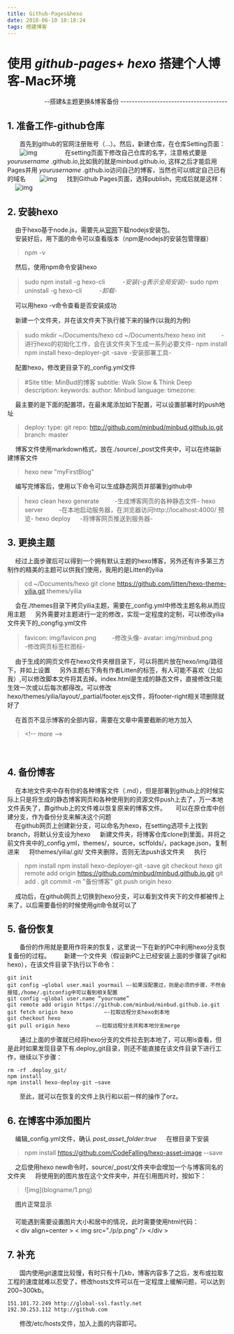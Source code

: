 ```yaml
---
title: Github-Pages&hexo
date: 2018-06-10 18:18:24
tags: 搭建博客
---
```


使用 *github-pages+ hexo* 搭建个人博客-Mac环境
======================================
<p align="right">--搭建&主题更换&博客备份
--------------------------------------

## 1. 准备工作-github仓库
　　首先到github的官网注册账号（...）。然后，新建仓库，在仓库Setting页面：
　　![img](Github-Pages&hexo/1.png)
　　<!-- more -->
　　在setting页面下修改自己仓库的名字，注意格式要是 *yourusername* .github.io,比如我的就是minbud.github.io, 这样之后才能启用Pages并用 *yourusername* .github.io访问自己的博客，当然也可以绑定自己已有的域名
　　![img](Github-Pages&hexo/2.png)
　  找到Github Pages页面，选择publish，完成后就是这样：
　  ![img](Github-Pages&hexo/3.png)

## 2. 安装hexo
　  由于hexo基于node.js，需要先从[官网](https://nodejs.org/)下载nodejs安装包。
　  
　  安装好后，用下面的命令可以查看版本（npm是nodejs的安装包管理器）
> npm -v

　  然后，使用npm命令安装hexo
> sudo npm install -g hexo-cli 　  　  *-安装(-g表示全局安装)-*
> sudo npm uninstall -g hexo-cli 　  　  *-卸载-*

　  可以用hexo -v命令查看是否安装成功
    
　  新建一个文件夹，并在该文件夹下执行接下来的操作(以我的为例)
> sudo mkdir ~/Documents/hexo
> cd ~/Documents/hexo
> hexo init　  　  -进行hexo的初始化工作，会在该文件夹下生成一系列必要文件-
> npm install
> npm install hexo-deployer-git -save        -安装部署工具-

　  配置hexo，修改更目录下的_config.yml文件
> \#Site
> title: MinBud的博客
> subtitle: Walk Slow & Think Deep
> description:
> keywords:
> author: Minbud
> language:
> timezone:

　  最主要的是下面的配置项，在最末尾添加如下配置，可以设置部署时的push地址
> deploy:
>type: git
>repo: http://github.com/minbud/minbud.github.io.git
>branch: master

　  博客文件使用markdown格式，放在./source/_post文件夹中，可以在终端新建博客文件
> hexo new "myFirstBlog"

　  编写完博客后，使用以下命令可以生成静态网页并部署到github中

> hexo clean
> hexo generate　  　  -生成博客网页的各种静态文件-
> hexo server　  　  -在本地启动服务器，在浏览器访问http://localhost:4000/ 预览-
> hexo deploy 　  -将博客网页推送到服务器-

## 3. 更换主题
　  经过上面步骤后可以得到一个拥有默认主题的hexo博客，另外还有许多第三方制作的精美的主题可以供我们使用，我用的是Litten的yilia
　  
> cd ~/Documents/hexo
> git clone https://github.com/litten/hexo-theme-yilia.git themes/yilia

　  会在./themes目录下拷贝yilia主题，需要在_config.yml中修改主题名称从而应用主题
　  另外需要对主题进行一定的修改，实现一定程度的定制，可以修改yilia文件夹下的_congfig.yml文件
> favicon: img/favicon.png　  　  -修改头像-
> avatar: img/minbud.png　  　  -修改网页标签栏图标-

　  由于生成的网页文件在hexo文件夹根目录下，可以将图片放在hexo/img/路径下，并如上设置
　  另外主题右下角有作者Litten的标签，有人可能不喜欢（比如我）,可以修改脚本文件将其去掉。index.html是生成的静态文件，直接修改只能生效一次或以后每次都得改。可以修改hexo/themes/yilia/layout/_partial/footer.ejs文件，将footer-right相关项删除就好了

　  在首页不显示博客的全部内容，需要在文章中需要截断的地方加入
> <\!\-\- more \-\-\>

　  
## 4. 备份博客
　  在本地文件夹中存有你的各种博客文件（.md），但是部署到github上的时候实际上只是将生成的静态博客网页和各种使用到的资源文件push上去了，万一本地文件丢失了，靠github上的文件难以恢复原来的博客文件。
　  可以在原仓库中创建分支，作为备份分支来解决这个问题
　  
　  在github网页上创建新分支，可以命名为hexo，在setting选项卡上找到branch，将默认分支设为hexo
　  新建文件夹，将博客仓库clone到里面，并将之前文件夹中的_config.yml，themes/，source，scffolds/，package.json，复制进来
　  将themes/yilia/.git/ 文件夹删除，否则无法push该文件夹
　  执行
> npm install
> npm install hexo-deployer-git -save
> git checkout hexo
> git remote add origin https://github.com/minbud/minbud.github.io.git
> git add .
> git commit -m "备份博客"
> git push origin hexo

　  成功后，在github网页上切换到hexo分支，可以看到文件夹下的文件都被传上来了，以后需要备份的时候使用git命令就可以了
　  
## 5. 备份恢复
　　备份的作用就是要用作将来的恢复，这里说一下在新的PC中利用hexo分支恢复备份的过程。
　　新建一个文件夹（假设新PC上已经安装上面的步骤装了git和hexo），在该文件目录下执行以下命令：
```
git init
git config –global user.mail yourmail —-如果没配置过，则是必须的步骤，不然会报错,/home/.gitconfig中可以看到相关配置
git config –global user.name “yourname”
git remote add origin https://github.com/minbud/minbud.github.io.git
git fetch origin hexo　　　　　　—-拉取远程分支hexo到本地
git checkout hexo
git pull origin hexo　　　　　—-拉取远程分支并和本地分支merge
```
　　通过上面的步骤就已经将hexo分支的文件拉去到本地了，可以用ls查看，但是此时如果发现目录下有.deploy_git目录，则还不能直接在该文件目录下进行工作，继续以下步骤：
```
rm -rf .deploy_git/
npm install
npm install hexo-deploy-git –save
```
　　至此，就可以在恢复的文件上执行和以前一样的操作了orz。 　　


## 6. 在博客中添加图片

　  编辑_config.yml文件，确认 *post_asset_folder:true*
　  在根目录下安装
> npm install https://github.com/CodeFalling/hexo-asset-image --save

　  之后使用hexo new命令时，source/_post/文件夹中会增加一个与博客同名的文件夹
　  将使用到的图片放在这个文件夹中，并在引用图片时，按如下：
　  
> \!\[img\](blogname/1.png)

　  图片正常显示  
　  
　  可能遇到需要设置图片大小和居中的情况，此时需要使用html代码：  
　  &lt; div align=center &gt; &lt; img src="./p/p.png" /&gt; &lt;/div &gt;
　  
## 7. 补充
　　国内使用git速度比较慢，有时只有十几kb，博客内容多了之后，发布或拉取工程的速度就难以忍受了，修改hosts文件可以在一定程度上缓解问题，可以达到200~300kb。

```
151.101.72.249 http://global-ssl.fastly.net
192.30.253.112 http://github.com
```
　　修改/etc/hosts文件，加入上面的内容即可。
